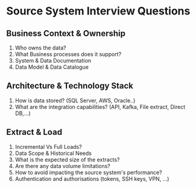 # Source System Interview Questions

## Business Context & Ownership

1. Who owns the data?
2. What Business processes does it support?
3. System & Data Documentation
4. Data Model & Data Catalogue

## Architecture & Technology Stack

1. How is data stored? (SQL Server, AWS, Oracle..)
2. What are the integration capabilities? (API, Kafka, File extract, Direct DB,...)

## Extract & Load

1. Incremental Vs Full Loads?
2. Data Scope & Historical Needs
3. What is the expected size of the extracts?
4. Are there any data volume limitations?
5. How to avoid impacting the source system's performance?
6. Authentication and authorisations (tokens, SSH keys, VPN, ...)
